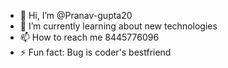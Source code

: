 - 👋 Hi, I’m @Pranav-gupta20
- 🌱 I’m currently learning about new technologies
- 📫 How to reach me 8445776096
- ⚡ Fun fact: Bug is coder's bestfriend

<!---
Pranav-gupta20/Pranav-gupta20 is a ✨ special ✨ repository because its `README.md` (this file) appears on your GitHub profile.
You can click the Preview link to take a look at your changes.
--->
